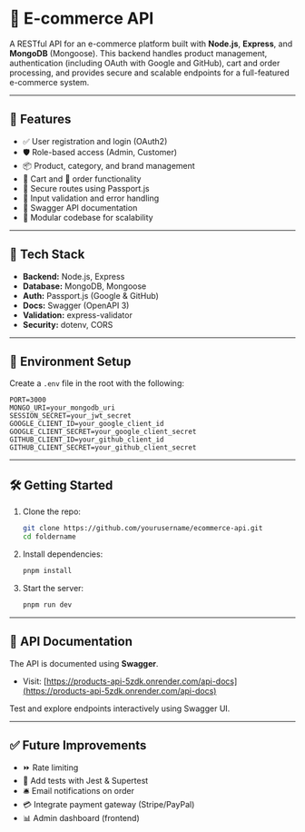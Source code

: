 # 🛒 E-commerce API

A RESTful API for an e-commerce platform built with **Node.js**, **Express**, and **MongoDB** (Mongoose). This backend handles product management, authentication (including OAuth with Google and GitHub), cart and order processing, and provides secure and scalable endpoints for a full-featured e-commerce system.

---

## 🚀 Features

- ✅ User registration and login (OAuth2)
- 🛡️ Role-based access (Admin, Customer)
- 📦 Product, category, and brand management
- 🛒 Cart and 🧾 order functionality
- 🔐 Secure routes using Passport.js
- 🧪 Input validation and error handling
- 📄 Swagger API documentation
- 🧱 Modular codebase for scalability

---

## 🧰 Tech Stack

- **Backend:** Node.js, Express
- **Database:** MongoDB, Mongoose
- **Auth:** Passport.js (Google & GitHub)
- **Docs:** Swagger (OpenAPI 3)
- **Validation:** express-validator
- **Security:** dotenv, CORS

---

## 🔐 Environment Setup

Create a `.env` file in the root with the following:

```env
PORT=3000
MONGO_URI=your_mongodb_uri
SESSION_SECRET=your_jwt_secret
GOOGLE_CLIENT_ID=your_google_client_id
GOOGLE_CLIENT_SECRET=your_google_client_secret
GITHUB_CLIENT_ID=your_github_client_id
GITHUB_CLIENT_SECRET=your_github_client_secret
```

---

## 🛠️ Getting Started

1. Clone the repo:

   ```bash
   git clone https://github.com/yourusername/ecommerce-api.git
   cd foldername
   ```

2. Install dependencies:

   ```bash
   pnpm install
   ```

3. Start the server:

   ```bash
   pnpm run dev
   ```

---

## 📄 API Documentation

The API is documented using **Swagger**.

- Visit: [https://products-api-5zdk.onrender.com/api-docs](https://products-api-5zdk.onrender.com/api-docs)

Test and explore endpoints interactively using Swagger UI.

---

## ✅ Future Improvements

- ⏩ Rate limiting
- 🧪 Add tests with Jest & Supertest
- 🛎️ Email notifications on order
- 💳 Integrate payment gateway (Stripe/PayPal)
- 📊 Admin dashboard (frontend)
